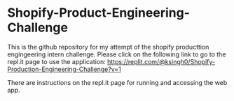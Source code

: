 # Shopify-Product-Engineering-Challenge

This is the github repository for my attempt of the shopify producttion engingeering intern challenge.
Please click on the following link to go to the repl.it page to use the application:
https://replit.com/@ksingh0/Shopify-Production-Engineering-Challenge?v=1

There are instructions on the repl.it page for running and accessing the web app.
